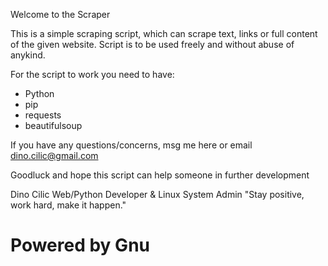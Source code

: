 Welcome to the Scraper 

This is a simple scraping script, which can scrape text, links or full content of the given website.
Script is to be used freely and without abuse of anykind.

For the script to work you need to have:
- Python
- pip
- requests
- beautifulsoup

If you have any questions/concerns, msg me here or email dino.cilic@gmail.com

Goodluck and hope this script can help someone in further development 

Dino Cilic
Web/Python Developer & Linux System Admin
  "Stay positive, work hard, make it happen."
 
# Powered by Gnu #
